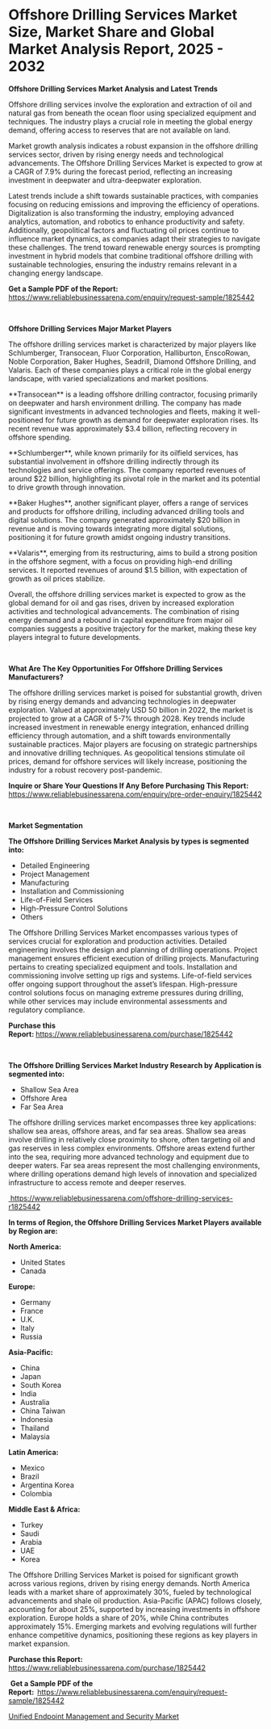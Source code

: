 <p><h1>Offshore Drilling Services Market Size, Market Share and Global Market Analysis Report, 2025 - 2032</h1></p><p><strong>Offshore Drilling Services Market Analysis and Latest Trends</strong></p>
<p><p>Offshore drilling services involve the exploration and extraction of oil and natural gas from beneath the ocean floor using specialized equipment and techniques. The industry plays a crucial role in meeting the global energy demand, offering access to reserves that are not available on land. </p><p>Market growth analysis indicates a robust expansion in the offshore drilling services sector, driven by rising energy needs and technological advancements. The Offshore Drilling Services Market is expected to grow at a CAGR of 7.9% during the forecast period, reflecting an increasing investment in deepwater and ultra-deepwater exploration. </p><p>Latest trends include a shift towards sustainable practices, with companies focusing on reducing emissions and improving the efficiency of operations. Digitalization is also transforming the industry, employing advanced analytics, automation, and robotics to enhance productivity and safety. Additionally, geopolitical factors and fluctuating oil prices continue to influence market dynamics, as companies adapt their strategies to navigate these challenges. The trend toward renewable energy sources is prompting investment in hybrid models that combine traditional offshore drilling with sustainable technologies, ensuring the industry remains relevant in a changing energy landscape.</p></p>
<p><strong>Get a Sample PDF of the Report:&nbsp;</strong> <a href="https://www.reliablebusinessarena.com/enquiry/request-sample/1825442?utm_campaign=3173&utm_medium=2&utm_source=Github&utm_content=ia&utm_term=09032025&utm_id=offshore-drilling-services">https://www.reliablebusinessarena.com/enquiry/request-sample/1825442</a></p>
<p>&nbsp;</p>
<p><strong>Offshore Drilling Services Major Market Players</strong></p>
<p><p>The offshore drilling services market is characterized by major players like Schlumberger, Transocean, Fluor Corporation, Halliburton, EnscoRowan, Noble Corporation, Baker Hughes, Seadrill, Diamond Offshore Drilling, and Valaris. Each of these companies plays a critical role in the global energy landscape, with varied specializations and market positions.</p><p>**Transocean** is a leading offshore drilling contractor, focusing primarily on deepwater and harsh environment drilling. The company has made significant investments in advanced technologies and fleets, making it well-positioned for future growth as demand for deepwater exploration rises. Its recent revenue was approximately $3.4 billion, reflecting recovery in offshore spending.</p><p>**Schlumberger**, while known primarily for its oilfield services, has substantial involvement in offshore drilling indirectly through its technologies and service offerings. The company reported revenues of around $22 billion, highlighting its pivotal role in the market and its potential to drive growth through innovation.</p><p>**Baker Hughes**, another significant player, offers a range of services and products for offshore drilling, including advanced drilling tools and digital solutions. The company generated approximately $20 billion in revenue and is moving towards integrating more digital solutions, positioning it for future growth amidst ongoing industry transitions.</p><p>**Valaris**, emerging from its restructuring, aims to build a strong position in the offshore segment, with a focus on providing high-end drilling services. It reported revenues of around $1.5 billion, with expectation of growth as oil prices stabilize.</p><p>Overall, the offshore drilling services market is expected to grow as the global demand for oil and gas rises, driven by increased exploration activities and technological advancements. The combination of rising energy demand and a rebound in capital expenditure from major oil companies suggests a positive trajectory for the market, making these key players integral to future developments.</p></p>
<p>&nbsp;</p>
<p><strong>What Are The Key Opportunities For Offshore Drilling Services Manufacturers?</strong></p>
<p><p>The offshore drilling services market is poised for substantial growth, driven by rising energy demands and advancing technologies in deepwater exploration. Valued at approximately USD 50 billion in 2022, the market is projected to grow at a CAGR of 5-7% through 2028. Key trends include increased investment in renewable energy integration, enhanced drilling efficiency through automation, and a shift towards environmentally sustainable practices. Major players are focusing on strategic partnerships and innovative drilling techniques. As geopolitical tensions stimulate oil prices, demand for offshore services will likely increase, positioning the industry for a robust recovery post-pandemic.</p></p>
<p><strong>Inquire or Share Your Questions If Any Before Purchasing This Report:</strong> <a href="https://www.reliablebusinessarena.com/enquiry/pre-order-enquiry/1825442?utm_campaign=3173&utm_medium=2&utm_source=Github&utm_content=ia&utm_term=09032025&utm_id=offshore-drilling-services">https://www.reliablebusinessarena.com/enquiry/pre-order-enquiry/1825442</a></p>
<p>&nbsp;</p>
<p><strong>Market Segmentation</strong></p>
<p><strong>The Offshore Drilling Services Market Analysis by types is segmented into:</strong></p>
<p><ul><li>Detailed Engineering</li><li>Project Management</li><li>Manufacturing</li><li>Installation and Commissioning</li><li>Life-of-Field Services</li><li>High-Pressure Control Solutions</li><li>Others</li></ul></p>
<p><p>The Offshore Drilling Services Market encompasses various types of services crucial for exploration and production activities. Detailed engineering involves the design and planning of drilling operations. Project management ensures efficient execution of drilling projects. Manufacturing pertains to creating specialized equipment and tools. Installation and commissioning involve setting up rigs and systems. Life-of-field services offer ongoing support throughout the asset’s lifespan. High-pressure control solutions focus on managing extreme pressures during drilling, while other services may include environmental assessments and regulatory compliance.</p></p>
<p><strong>Purchase this Report:&nbsp;</strong><a href="https://www.reliablebusinessarena.com/purchase/1825442?utm_campaign=3173&utm_medium=2&utm_source=Github&utm_content=ia&utm_term=09032025&utm_id=offshore-drilling-services">https://www.reliablebusinessarena.com/purchase/1825442</a></p>
<p>&nbsp;</p>
<p><strong>The Offshore Drilling Services Market Industry Research by Application is segmented into:</strong></p>
<p><ul><li>Shallow Sea Area</li><li>Offshore Area</li><li>Far Sea Area</li></ul></p>
<p><p>The offshore drilling services market encompasses three key applications: shallow sea areas, offshore areas, and far sea areas. Shallow sea areas involve drilling in relatively close proximity to shore, often targeting oil and gas reserves in less complex environments. Offshore areas extend further into the sea, requiring more advanced technology and equipment due to deeper waters. Far sea areas represent the most challenging environments, where drilling operations demand high levels of innovation and specialized infrastructure to access remote and deeper reserves.</p></p>
<p><a href="https://www.reliablebusinessarena.com/offshore-drilling-services-r1825442?utm_campaign=3173&utm_medium=2&utm_source=Github&utm_content=ia&utm_term=09032025&utm_id=offshore-drilling-services">&nbsp;https://www.reliablebusinessarena.com/offshore-drilling-services-r1825442</a></p>
<p><strong>In terms of Region, the Offshore Drilling Services Market Players available by Region are:</strong></p>
<p>
    <p> <strong> North America: </strong>
        <ul>
            <li>United States</li>
            <li>Canada</li>
        </ul>
        </p> 
    <p> <strong> Europe: </strong>
        <ul>
            <li>Germany</li>
            <li>France</li>
            <li>U.K.</li>
            <li>Italy</li>
            <li>Russia</li>
        </ul>
        </p> 
    <p> <strong> Asia-Pacific: </strong>
        <ul>
            <li>China</li>
            <li>Japan</li>
            <li>South Korea</li>
            <li>India</li>
            <li>Australia</li>
            <li>China Taiwan</li>
            <li>Indonesia</li>
            <li>Thailand</li>
            <li>Malaysia</li>
        </ul>
        </p> 
    <p> <strong> Latin America: </strong>
        <ul>
            <li>Mexico</li>
            <li>Brazil</li>
            <li>Argentina Korea</li>
            <li>Colombia</li>
        </ul>
        </p> 
    <p> <strong> Middle East & Africa: </strong>
        <ul>
            <li>Turkey</li>
            <li>Saudi</li>
            <li>Arabia</li>
            <li>UAE</li>
            <li>Korea</li>
        </ul>
    </p>
    </p>
<p><p>The Offshore Drilling Services Market is poised for significant growth across various regions, driven by rising energy demands. North America leads with a market share of approximately 30%, fueled by technological advancements and shale oil production. Asia-Pacific (APAC) follows closely, accounting for about 25%, supported by increasing investments in offshore exploration. Europe holds a share of 20%, while China contributes approximately 15%. Emerging markets and evolving regulations will further enhance competitive dynamics, positioning these regions as key players in market expansion.</p></p>
<p><strong>Purchase this Report: </strong><a href="https://www.reliablebusinessarena.com/purchase/1825442?utm_campaign=3173&utm_medium=2&utm_source=Github&utm_content=ia&utm_term=09032025&utm_id=offshore-drilling-services">https://www.reliablebusinessarena.com/purchase/1825442</a></p>
<p>&nbsp;<strong>Get a Sample PDF of the Report:&nbsp;&nbsp;</strong><a href="https://www.reliablebusinessarena.com/enquiry/request-sample/1825442?utm_campaign=3173&utm_medium=2&utm_source=Github&utm_content=ia&utm_term=09032025&utm_id=offshore-drilling-services">https://www.reliablebusinessarena.com/enquiry/request-sample/1825442</a></p>
<p><strong></strong></p>
<p><p><a href="https://github.com/geyangvayora/Market-Research-Report-List-1/blob/main/unified-endpoint-management-and-security-market.md?utm_campaign=3173&utm_medium=2&utm_source=Github&utm_content=ia&utm_term=09032025&utm_id=offshore-drilling-services">Unified Endpoint Management and Security Market</a></p></p>